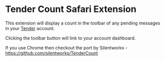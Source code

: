 # Tender Count Safari Extension
[Tender]: http://tenderapp.com/
This extension will display a count in the toolbar of any pending messages in your [Tender][] account.

Clicking the toolbar button will link to your account dashboard.

If you use Chrome then checkout the port by Silentworks - <https://github.com/silentworks/TenderCount>

